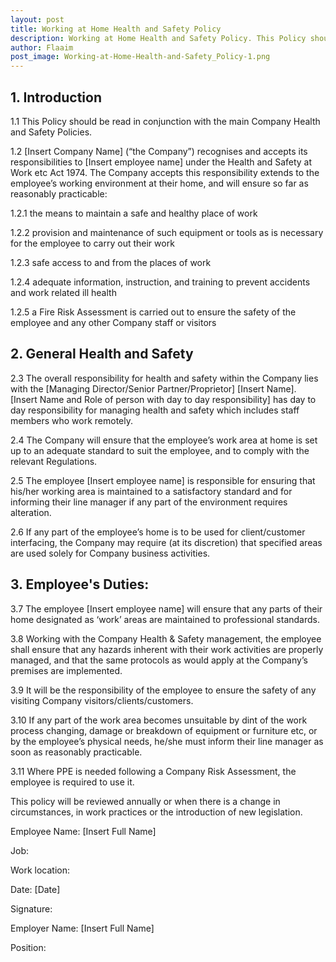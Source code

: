 ```yaml
---
layout: post
title: Working at Home Health and Safety Policy
description: Working at Home Health and Safety Policy. This Policy should be read in conjunction with the main Company Health and Safety Policies
author: Flaaim
post_image: Working-at-Home-Health-and-Safety_Policy-1.png
---
```




## 1. Introduction
1.1 This Policy should be read in conjunction with the main Company Health and Safety Policies.

1.2 [Insert Company Name] (“the Company”) recognises and accepts its responsibilities to [Insert employee name] under the Health and Safety at Work etc Act 1974. The Company accepts this responsibility extends to the employee’s working environment at their home, and will ensure so far as reasonably practicable:

1.2.1 the means to maintain a safe and healthy place of work

1.2.2 provision and maintenance of such equipment or tools as is necessary for the employee to carry out their work

1.2.3 safe access to and from the places of work

1.2.4 adequate information, instruction, and training to prevent accidents and work related ill health

1.2.5 a Fire Risk Assessment is carried out to ensure the safety of the employee and any other Company staff or visitors

## 2. General Health and Safety

2.3 The overall responsibility for health and safety within the Company lies with the [Managing Director/Senior Partner/Proprietor] [Insert Name]. [Insert Name and Role of person with day to day responsibility] has day to day responsibility for managing health and safety which includes staff members who work remotely.

2.4 The Company will ensure that the employee’s work area at home is set up to an adequate standard to suit the employee, and to comply with the relevant Regulations.

2.5 The employee [Insert employee name] is responsible for ensuring that his/her working area is maintained to a satisfactory standard and for informing their line manager if any part of the environment requires alteration.

2.6 If any part of the employee’s home is to be used for client/customer interfacing, the Company may require (at its discretion) that specified areas are used solely for Company business activities. 

## 3. Employee's Duties:
3.7 The employee [Insert employee name] will ensure that any parts of their home designated as ‘work’ areas are maintained to professional standards.

3.8 Working with the Company Health & Safety management, the employee shall ensure that any hazards inherent with their work activities are properly managed, and that the same protocols as would apply at the Company’s premises are implemented.

3.9 It will be the responsibility of the employee to ensure the safety of any visiting Company visitors/clients/customers.

3.10 If any part of the work area becomes unsuitable by dint of the work process changing, damage or breakdown of equipment or furniture etc, or by the employee’s physical needs, he/she must inform their line manager as soon as reasonably practicable.

3.11 Where PPE is needed following a Company Risk Assessment, the employee is required to use it. 

This policy will be reviewed annually or when there is a change in circumstances, in work practices or the introduction of new legislation.

Employee Name: [Insert Full Name]

Job:

Work location:

Date: [Date]

Signature:

Employer Name: [Insert Full Name]

Position:
